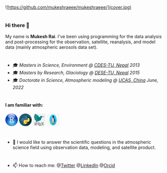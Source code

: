 ![https://github.com/mukeshraeee/mukeshraeee/](cover.jpg)
#
### Hi there 👋
My name is **Mukesh Rai**. I've been using programming for the data analysis and post-processing for the observation, satellite, reanalysis, and model data (mainly atmospheric aerosols data set).
#
- 🎓 *Masters in Science, Environment @ [CDES-TU, Nepal](http://www.cdes.edu.np/) 2013*
- 🎓 *Masters by Research, Glaciology @ [DESE-TU, Nepal](https://ese.ku.edu.np/) 2015*
- 🎓 *Doctorate in Science, Atmospheric modeling @ [UCAS, China](https://ic-en.ucas.ac.cn/) June, 2022*
#
#### I am familiar with: 
<img src="https://github.com/mukeshraeee/mukeshraeee/blob/main/r.png" alt="r" width="40" height="40" /> <img 
src="https://github.com/mukeshraeee/mukeshraeee/blob/main/python.png" alt="python" width="40" height="40" /> <img 
src="https://github.com/mukeshraeee/mukeshraeee/blob/main/latex.png" alt="latex" width="40" height="40" /> <img 
src="https://github.com/mukeshraeee/mukeshraeee/blob/main/linux.png" alt="linux" width="40" height="40" />
#
- 🔭 I would like to answer the scientific questions in the atmospheric science field using observation data, modeling, and satellite product.
#
- 📫 How to reach me: @[Twitter](https://twitter.com/MukeshRaee/) @[LinkedIn](https://www.linkedin.com/in/mukesh-rai-5b5b3b85/) @[Orcid](https://orcid.org/0000-0001-7138-0459)
                       
